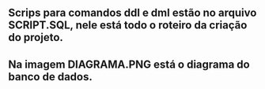 ## Scrips para comandos ddl e dml estão no arquivo SCRIPT.SQL, nele está todo o roteiro da criação do projeto.

## Na imagem DIAGRAMA.PNG está o diagrama do banco de dados.
